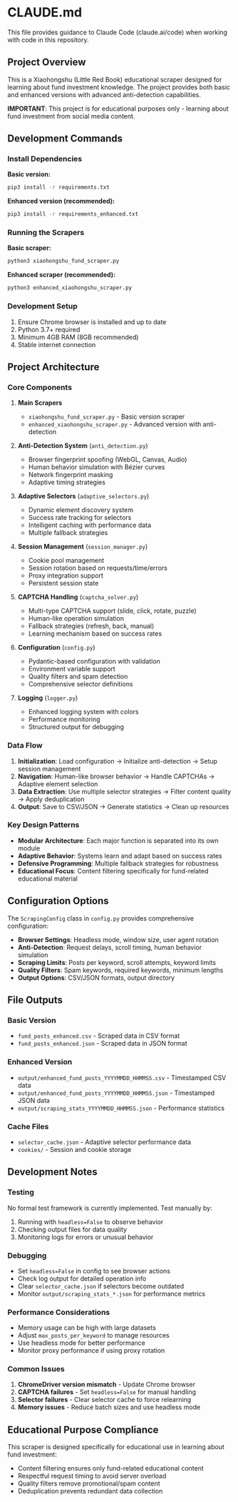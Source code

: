 # CLAUDE.md

This file provides guidance to Claude Code (claude.ai/code) when working with code in this repository.

## Project Overview

This is a Xiaohongshu (Little Red Book) educational scraper designed for learning about fund investment knowledge. The project provides both basic and enhanced versions with advanced anti-detection capabilities.

**IMPORTANT**: This project is for educational purposes only - learning about fund investment from social media content.

## Development Commands

### Install Dependencies

**Basic version:**
```bash
pip3 install -r requirements.txt
```

**Enhanced version (recommended):**
```bash
pip3 install -r requirements_enhanced.txt
```

### Running the Scrapers

**Basic scraper:**
```bash
python3 xiaohongshu_fund_scraper.py
```

**Enhanced scraper (recommended):**
```bash
python3 enhanced_xiaohongshu_scraper.py
```

### Development Setup

1. Ensure Chrome browser is installed and up to date
2. Python 3.7+ required
3. Minimum 4GB RAM (8GB recommended)
4. Stable internet connection

## Project Architecture

### Core Components

1. **Main Scrapers**
   - `xiaohongshu_fund_scraper.py` - Basic version scraper
   - `enhanced_xiaohongshu_scraper.py` - Advanced version with anti-detection

2. **Anti-Detection System** (`anti_detection.py`)
   - Browser fingerprint spoofing (WebGL, Canvas, Audio)
   - Human behavior simulation with Bézier curves
   - Network fingerprint masking
   - Adaptive timing strategies

3. **Adaptive Selectors** (`adaptive_selectors.py`)
   - Dynamic element discovery system
   - Success rate tracking for selectors
   - Intelligent caching with performance data
   - Multiple fallback strategies

4. **Session Management** (`session_manager.py`)
   - Cookie pool management
   - Session rotation based on requests/time/errors
   - Proxy integration support
   - Persistent session state

5. **CAPTCHA Handling** (`captcha_solver.py`)
   - Multi-type CAPTCHA support (slide, click, rotate, puzzle)
   - Human-like operation simulation
   - Fallback strategies (refresh, back, manual)
   - Learning mechanism based on success rates

6. **Configuration** (`config.py`)
   - Pydantic-based configuration with validation
   - Environment variable support
   - Quality filters and spam detection
   - Comprehensive selector definitions

7. **Logging** (`logger.py`)
   - Enhanced logging system with colors
   - Performance monitoring
   - Structured output for debugging

### Data Flow

1. **Initialization**: Load configuration → Initialize anti-detection → Setup session management
2. **Navigation**: Human-like browser behavior → Handle CAPTCHAs → Adaptive element selection
3. **Data Extraction**: Use multiple selector strategies → Filter content quality → Apply deduplication
4. **Output**: Save to CSV/JSON → Generate statistics → Clean up resources

### Key Design Patterns

- **Modular Architecture**: Each major function is separated into its own module
- **Adaptive Behavior**: Systems learn and adapt based on success rates
- **Defensive Programming**: Multiple fallback strategies for robustness
- **Educational Focus**: Content filtering specifically for fund-related educational material

## Configuration Options

The `ScrapingConfig` class in `config.py` provides comprehensive configuration:

- **Browser Settings**: Headless mode, window size, user agent rotation
- **Anti-Detection**: Request delays, scroll timing, human behavior simulation
- **Scraping Limits**: Posts per keyword, scroll attempts, keyword limits
- **Quality Filters**: Spam keywords, required keywords, minimum lengths
- **Output Options**: CSV/JSON formats, output directory

## File Outputs

### Basic Version
- `fund_posts_enhanced.csv` - Scraped data in CSV format
- `fund_posts_enhanced.json` - Scraped data in JSON format

### Enhanced Version
- `output/enhanced_fund_posts_YYYYMMDD_HHMMSS.csv` - Timestamped CSV data
- `output/enhanced_fund_posts_YYYYMMDD_HHMMSS.json` - Timestamped JSON data
- `output/scraping_stats_YYYYMMDD_HHMMSS.json` - Performance statistics

### Cache Files
- `selector_cache.json` - Adaptive selector performance data
- `cookies/` - Session and cookie storage

## Development Notes

### Testing
No formal test framework is currently implemented. Test manually by:
1. Running with `headless=False` to observe behavior
2. Checking output files for data quality
3. Monitoring logs for errors or unusual behavior

### Debugging
- Set `headless=False` in config to see browser actions
- Check log output for detailed operation info
- Clear `selector_cache.json` if selectors become outdated
- Monitor `output/scraping_stats_*.json` for performance metrics

### Performance Considerations
- Memory usage can be high with large datasets
- Adjust `max_posts_per_keyword` to manage resources
- Use headless mode for better performance
- Monitor proxy performance if using proxy rotation

### Common Issues
1. **ChromeDriver version mismatch** - Update Chrome browser
2. **CAPTCHA failures** - Set `headless=False` for manual handling
3. **Selector failures** - Clear selector cache to force relearning
4. **Memory issues** - Reduce batch sizes and use headless mode

## Educational Purpose Compliance

This scraper is designed specifically for educational use in learning about fund investment:
- Content filtering ensures only fund-related educational content
- Respectful request timing to avoid server overload
- Quality filters remove promotional/spam content
- Deduplication prevents redundant data collection